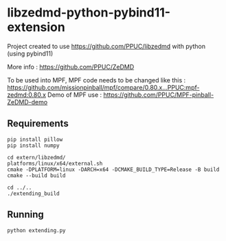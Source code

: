 # libzedmd-python-pybind11-extension
Project created to use https://github.com/PPUC/libzedmd with python (using pybind11)

More info : https://github.com/PPUC/ZeDMD

To be used into MPF, MPF code needs to be changed like this : https://github.com/missionpinball/mpf/compare/0.80.x...PPUC:mpf-zedmd:0.80.x
Demo of MPF use : https://github.com/PPUC/MPF-pinball-ZeDMD-demo

## Requirements
```shell
pip install pillow
pip install numpy

cd extern/libzedmd/
platforms/linux/x64/external.sh
cmake -DPLATFORM=linux -DARCH=x64 -DCMAKE_BUILD_TYPE=Release -B build
cmake --build build

cd ../..
./extending_build
```

## Running
```shell
python extending.py 
```
